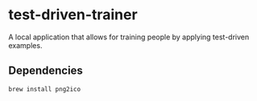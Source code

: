 # test-driven-trainer
A local application that allows for training people by applying test-driven examples.

## Dependencies
    brew install png2ico
